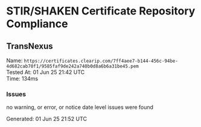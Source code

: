# STIR/SHAKEN Certificate Repository Compliance

## TransNexus

Name: `https://certificates.clearip.com/7ff4aee7-b144-456c-94be-4d682cab70f1/9585faf9de242a740b0d8a6b6a31be45.pem`\
Tested At: 01 Jun 25 21:42 UTC\
Time: 134ms

### Issues

no warning, or error, or notice date level issues were found

Generated: 01 Jun 25 21:52 UTC